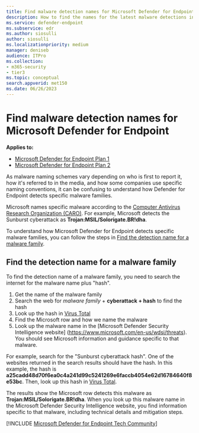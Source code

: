 ```yaml
---
title: Find malware detection names for Microsoft Defender for Endpoint 
description: How to find the names for the latest malware detections in Defender for Endpoint
ms.service: defender-endpoint
ms.subservice: edr
ms.author: siosulli
author: siosulli
ms.localizationpriority: medium
manager: deniseb
audience: ITPro
ms.collection: 
- m365-security
- tier3
ms.topic: conceptual
search.appverid: met150
ms.date: 06/26/2023
---
```


# Find malware detection names for Microsoft Defender for Endpoint

**Applies to:**

- [Microsoft Defender for Endpoint Plan 1](microsoft-defender-endpoint.md)
- [Microsoft Defender for Endpoint Plan 2](microsoft-defender-endpoint.md)

As malware naming schemes vary depending on who is first to report it, how it's referred to in the media, and how some companies use specific naming conventions, it can be confusing to understand how Defender for Endpoint detects specific malware families.

Microsoft names specific malware according to the [Computer Antivirus Research Organization (CARO)](/microsoft-365/security/intelligence/malware-naming). For example, Microsoft detects the Sunburst cyberattack as **Trojan:MSIL/Solorigate.BR!dha**.

To understand how Microsoft Defender for Endpoint detects specific malware families, you can follow the steps in [Find the detection name for a malware family](#find-the-detection-name-for-a-malware-family).

## Find the detection name for a malware family

To find the detection name of a malware family, you need to search the internet for the malware name plus "hash".

1. Get the name of the malware family
2. Search the web for *malware family* + **cyberattack + hash** to find the hash
3. Look up the hash in [Virus Total](https://www.virustotal.com/)
4. Find the Microsoft row and how we name the malware
5. Look up the malware name in the [Microsoft Defender Security Intelligence website] (https://www.microsoft.com/en-us/wdsi/threats). You should see Microsoft information and guidance specific to that malware.

For example, search for the "Sunburst cyberattack hash". One of the websites returned in the search results should have the hash. In this example, the hash is **a25cadd48d70f6ea0c4a241d99c5241269e6faccb4054e62d16784640f8e53bc**. Then, look up this hash in [Virus Total](https://www.virustotal.com/).

The results show the Microsoft row detects this malware as **Trojan:MSIL/Solorigate.BR!dha**. When you look up this malware name in the Microsoft Defender Security Intelligence website, you find information specific to that malware, including technical details and mitigation steps.

[!INCLUDE [Microsoft Defender for Endpoint Tech Community](../includes/defender-mde-techcommunity.md)]
